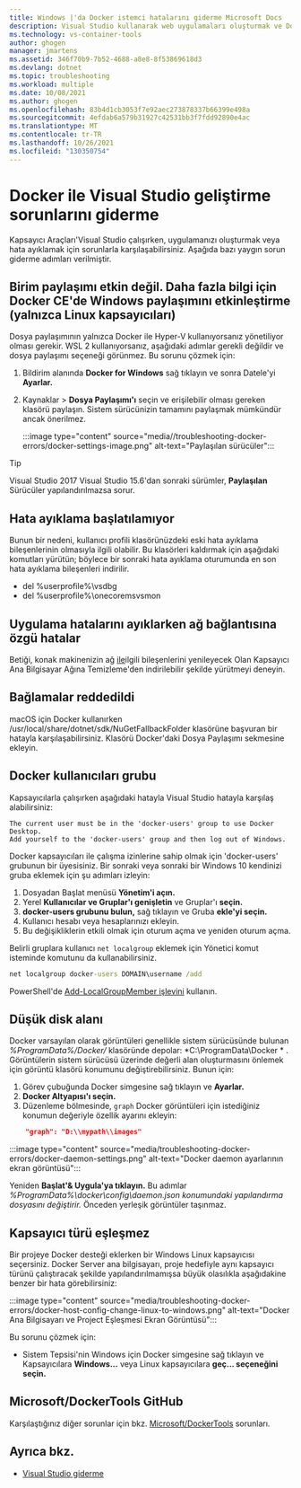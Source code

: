 ```yaml
---
title: Windows |'da Docker istemci hatalarını giderme Microsoft Docs
description: Visual Studio kullanarak web uygulamaları oluşturmak ve Docker'a dağıtmak için Windows karşılaştığınız sorunları Visual Studio.
ms.technology: vs-container-tools
author: ghogen
manager: jmartens
ms.assetid: 346f70b9-7b52-4688-a8e8-8f53869618d3
ms.devlang: dotnet
ms.topic: troubleshooting
ms.workload: multiple
ms.date: 10/08/2021
ms.author: ghogen
ms.openlocfilehash: 83b4d1cb3053f7e92aec273878337b66399e498a
ms.sourcegitcommit: 4efdab6a579b31927c42531bb3f7fdd92890e4ac
ms.translationtype: MT
ms.contentlocale: tr-TR
ms.lasthandoff: 10/26/2021
ms.locfileid: "130350754"
---
```

# <a name="troubleshoot-visual-studio-development-with-docker"></a>Docker ile Visual Studio geliştirme sorunlarını giderme

Kapsayıcı Araçları'Visual Studio çalışırken, uygulamanızı oluşturmak veya hata ayıklamak için sorunlarla karşılaşabilirsiniz. Aşağıda bazı yaygın sorun giderme adımları verilmiştir.

## <a name="volume-sharing-is-not-enabled-enable-volume-sharing-in-the-docker-ce-for-windows-settings--linux-containers-only"></a>Birim paylaşımı etkin değil. Daha fazla bilgi için Docker CE'de Windows paylaşımını etkinleştirme (yalnızca Linux kapsayıcıları)

Dosya paylaşımının yalnızca Docker ile Hyper-V kullanıyorsanız yönetiliyor olması gerekir. WSL 2 kullanıyorsanız, aşağıdaki adımlar gerekli değildir ve dosya paylaşımı seçeneği görünmez. Bu sorunu çözmek için:

1. Bildirim alanında **Docker for Windows** sağ tıklayın ve sonra Datele'yi **Ayarlar.**
1. Kaynaklar   >  **Dosya Paylaşımı'ı** seçin ve erişilebilir olması gereken klasörü paylaşın. Sistem sürücünizin tamamını paylaşmak mümkündür ancak önerilmez.

    :::image type="content" source="media//troubleshooting-docker-errors/docker-settings-image.png" alt-text="Paylaşılan sürücüler":::

> [!TIP]
> Visual Studio 2017 Visual Studio 15.6'dan sonraki sürümler, **Paylaşılan** Sürücüler yapılandırılmazsa sorur.

## <a name="unable-to-start-debugging"></a>Hata ayıklama başlatılamıyor

Bunun bir nedeni, kullanıcı profili klasörünüzdeki eski hata ayıklama bileşenlerinin olmasıyla ilgili olabilir. Bu klasörleri kaldırmak için aşağıdaki komutları yürütün; böylece bir sonraki hata ayıklama oturumunda en son hata ayıklama bileşenleri indirilir.

- del %userprofile%\vsdbg
- del %userprofile%\onecoremsvsmon

## <a name="errors-specific-to-networking-when-debugging-your-application"></a>Uygulama hatalarını ayıklarken ağ bağlantısına özgü hatalar

Betiği, konak makinenizin ağ [ile](https://github.com/MicrosoftDocs/Virtualization-Documentation/tree/master/windows-server-container-tools/CleanupContainerHostNetworking)ilgili bileşenlerini yenileyecek Olan Kapsayıcı Ana Bilgisayar Ağına Temizleme'den indirilebilir şekilde yürütmeyi deneyin.

## <a name="mounts-denied"></a>Bağlamalar reddedildi

macOS için Docker kullanırken /usr/local/share/dotnet/sdk/NuGetFallbackFolder klasörüne başvuran bir hatayla karşılaşabilirsiniz. Klasörü Docker'daki Dosya Paylaşımı sekmesine ekleyin.

## <a name="docker-users-group"></a>Docker kullanıcıları grubu

Kapsayıcılarla çalışırken aşağıdaki hatayla Visual Studio hatayla karşılaş alabilirsiniz:

```
The current user must be in the 'docker-users' group to use Docker Desktop. 
Add yourself to the 'docker-users' group and then log out of Windows.
```

Docker kapsayıcıları ile çalışma izinlerine sahip olmak için 'docker-users' grubunun bir üyesisiniz.  Bir sonraki veya sonraki bir Windows 10 kendinizi gruba eklemek için şu adımları izleyin:

1. Dosyadan Başlat menüsü **Yönetim'i açın.**
1. Yerel **Kullanıcılar ve Gruplar'ı genişletin** ve Gruplar'ı **seçin.**
1. **docker-users grubunu bulun,** sağ tıklayın ve Gruba **ekle'yi seçin.**
1. Kullanıcı hesabı veya hesaplarınızı ekleyin.
1. Bu değişikliklerin etkili olmak için oturum açma ve yeniden oturum açma.

Belirli gruplara kullanıcı `net localgroup` eklemek için Yönetici komut isteminde komutunu da kullanabilirsiniz.

```cmd
net localgroup docker-users DOMAIN\username /add
```

PowerShell'de [Add-LocalGroupMember işlevini](/powershell/module/microsoft.powershell.localaccounts/add-localgroupmember) kullanın.

## <a name="low-disk-space"></a>Düşük disk alanı

Docker varsayılan olarak görüntüleri genellikle sistem sürücüsünde bulunan *%ProgramData%/Docker/* klasöründe depolar: *C:\ProgramData\Docker \* . Görüntülerin sistem sürücüsü üzerinde değerli alan oluşturmasını önlemek için görüntü klasörü konumunu değiştirebilirsiniz. Bunun için:

 1. Görev çubuğunda Docker simgesine sağ tıklayın ve **Ayarlar.**
 1. **Docker Altyapısı'ı seçin.** 
 1. Düzenleme bölmesinde, `graph` Docker görüntüleri için istediğiniz konumun değeriyle özellik ayarını ekleyin:

```json
    "graph": "D:\\mypath\\images"
```

:::image type="content" source="media/troubleshooting-docker-errors/docker-daemon-settings.png" alt-text="Docker daemon ayarlarının ekran görüntüsü":::

Yeniden **Başlat'& Uygula'ya tıklayın.** Bu adımlar *%ProgramData%\docker\config\daemon.json konumundaki yapılandırma dosyasını değiştirir.* Önceden yerleşik görüntüler taşınmaz.

## <a name="container-type-mismatch"></a>Kapsayıcı türü eşleşmez

Bir projeye Docker desteği eklerken bir Windows Linux kapsayıcısı seçersiniz. Docker Server ana bilgisayarı, proje hedefiyle aynı kapsayıcı türünü çalıştıracak şekilde yapılandırılmamışsa büyük olasılıkla aşağıdakine benzer bir hata görebilirsiniz:

:::image type="content" source="media/troubleshooting-docker-errors/docker-host-config-change-linux-to-windows.png" alt-text="Docker Ana Bilgisayarı ve Project Eşleşmesi Ekran Görüntüsü":::

Bu sorunu çözmek için:

- Sistem Tepsisi'nin Windows için Docker simgesine sağ tıklayın ve Kapsayıcılara **Windows...** veya Linux kapsayıcılara **geç... seçeneğini seçin.**

## <a name="microsoftdockertools-github-repo"></a>Microsoft/DockerTools GitHub

Karşılaştığınız diğer sorunlar için bkz.  [Microsoft/DockerTools](https://github.com/microsoft/dockertools/issues) sorunları.

## <a name="see-also"></a>Ayrıca bkz.

- [Visual Studio giderme](/troubleshoot/visualstudio/welcome-visual-studio/)
